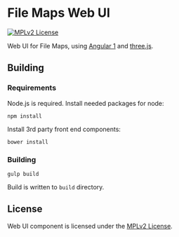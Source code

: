 # File Maps Web UI

[![MPLv2 License](https://img.shields.io/badge/license-MPLv2-blue.svg?style=flat-square)](https://www.mozilla.org/MPL/2.0/)

Web UI for File Maps, using [Angular 1][2] and [three.js][3].

## Building

### Requirements

Node.js is required. Install needed packages for node:

    npm install

Install 3rd party front end components:

    bower install

### Building

    gulp build

Build is written to `build` directory.

## License

Web UI component is licensed under the [MPLv2 License][1].

[1]: https://github.com/filemaps/filemaps-webui/blob/master/LICENSE
[2]: https://angularjs.org
[3]: https://threejs.org
